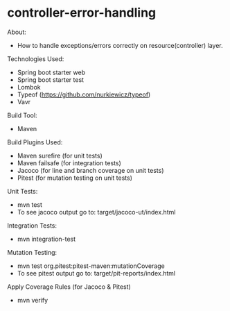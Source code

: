 # controller-error-handling

About:
- How to handle exceptions/errors correctly on resource(controller) layer.

Technologies Used:
- Spring boot starter web
- Spring boot starter test
- Lombok
- Typeof (https://github.com/nurkiewicz/typeof)
- Vavr

Build Tool:
- Maven

Build Plugins Used:
- Maven surefire (for unit tests)
- Maven failsafe (for integration tests)
- Jacoco (for line and branch coverage on unit tests)
- Pitest (for mutation testing on unit tests)

Unit Tests:
- mvn test
- To see jacoco output go to: target/jacoco-ut/index.html

Integration Tests:
- mvn integration-test

Mutation Testing:
- mvn test org.pitest:pitest-maven:mutationCoverage
- To see pitest output go to: target/pit-reports/index.html

Apply Coverage Rules (for Jacoco & Pitest)
- mvn verify
